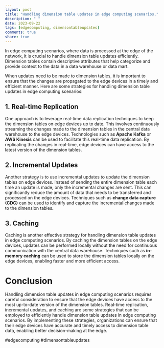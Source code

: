 ```yaml
---
layout: post
title: "Handling dimension table updates in edge computing scenarios."
description: " "
date: 2023-09-22
tags: [edgecomputing, dimensontableupdates]
comments: true
share: true
---
```


In edge computing scenarios, where data is processed at the edge of the network, it is crucial to handle dimension table updates efficiently. Dimension tables contain descriptive attributes that help categorize and provide context to the data in a data warehouse or data mart.

When updates need to be made to dimension tables, it is important to ensure that the changes are propagated to the edge devices in a timely and efficient manner. Here are some strategies for handling dimension table updates in edge computing scenarios:

## 1. Real-time Replication

One approach is to leverage real-time data replication techniques to keep the dimension tables on edge devices up to date. This involves continuously streaming the changes made to the dimension tables in the central data warehouse to the edge devices. Technologies such as **Apache Kafka** or **AWS Kinesis** can be used to facilitate this real-time data replication. By replicating the changes in real-time, edge devices can have access to the latest version of the dimension tables.

## 2. Incremental Updates

Another strategy is to use incremental updates to update the dimension tables on edge devices. Instead of sending the entire dimension table each time an update is made, only the incremental changes are sent. This can significantly reduce the amount of data that needs to be transferred and processed on the edge devices. Techniques such as **change data capture (CDC)** can be used to identify and capture the incremental changes made to the dimension tables.

## 3. Caching

Caching is another effective strategy for handling dimension table updates in edge computing scenarios. By caching the dimension tables on the edge devices, updates can be performed locally without the need for continuous communication with the central data warehouse. Techniques such as **in-memory caching** can be used to store the dimension tables locally on the edge devices, enabling faster and more efficient access.

# Conclusion

Handling dimension table updates in edge computing scenarios requires careful consideration to ensure that the edge devices have access to the most up-to-date version of the dimension tables. Real-time replication, incremental updates, and caching are some strategies that can be employed to efficiently handle dimension table updates in edge computing scenarios. By implementing these strategies, organizations can ensure that their edge devices have accurate and timely access to dimension table data, enabling better decision-making at the edge.

#edgecomputing #dimensontableupdates